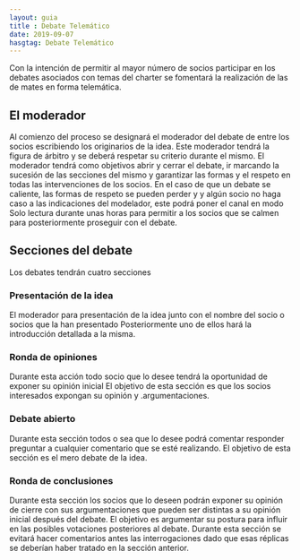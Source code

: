 ```yaml
---
layout: guia
title : Debate Telemático
date: 2019-09-07
hasgtag: Debate Telemático
---
```

 
Con la intención de permitir al mayor número de socios participar en los debates asociados con temas del charter se fomentará la realización de las de mates en forma telemática.
 
## El moderador
 
Al comienzo del proceso se designará el moderador del debate de entre los socios escribiendo los originarios de la idea. Este moderador tendrá la figura de árbitro y se deberá respetar su criterio durante el mismo.
El moderador tendrá como objetivos abrir y cerrar el debate, ir marcando la sucesión de las secciones del mismo y garantizar las formas y el respeto en todas las intervenciones de los socios.
En el caso de que un debate se caliente, las formas de respeto se pueden perder y y algún socio no haga caso a las indicaciones del modelador, este podrá poner el canal en modo Solo lectura durante unas horas para permitir a los socios que se calmen para posteriormente proseguir con el debate. 
 
## Secciones del debate
 
Los debates tendrán cuatro secciones
 
### Presentación de la idea
 
El moderador para presentación de la idea junto con el nombre del socio o socios que la han presentado 
Posteriormente uno de ellos hará la introducción detallada a la misma. 
 
### Ronda de opiniones
 
Durante esta acción todo socio que lo desee tendrá la oportunidad de exponer su opinión inicial
El objetivo de esta sección es que los socios interesados expongan su opinión y .argumentaciones.
 
### Debate abierto
 
Durante esta sección todos o sea que lo desee podrá comentar responder preguntar a cualquier comentario que se esté realizando.
El objetivo de esta sección es el mero debate de la idea.
 
### Ronda de conclusiones
 
Durante esta sección los socios que lo deseen podrán exponer su opinión de cierre con sus argumentaciones que pueden ser distintas a su opinión inicial después del debate.
El objetivo es argumentar su postura para influir en las posibles votaciones posteriores al debate.
Durante esta sección se evitará hacer comentarios antes las interrogaciones dado que esas réplicas se deberían haber tratado en la sección anterior.
 
